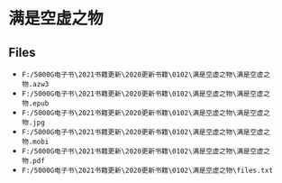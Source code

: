 # 满是空虚之物

## Files

- `F:/5000G电子书\2021书籍更新\2020更新书籍\0102\满是空虚之物\满是空虚之物.azw3`
- `F:/5000G电子书\2021书籍更新\2020更新书籍\0102\满是空虚之物\满是空虚之物.epub`
- `F:/5000G电子书\2021书籍更新\2020更新书籍\0102\满是空虚之物\满是空虚之物.jpg`
- `F:/5000G电子书\2021书籍更新\2020更新书籍\0102\满是空虚之物\满是空虚之物.mobi`
- `F:/5000G电子书\2021书籍更新\2020更新书籍\0102\满是空虚之物\满是空虚之物.pdf`
- `F:/5000G电子书\2021书籍更新\2020更新书籍\0102\满是空虚之物\files.txt`
